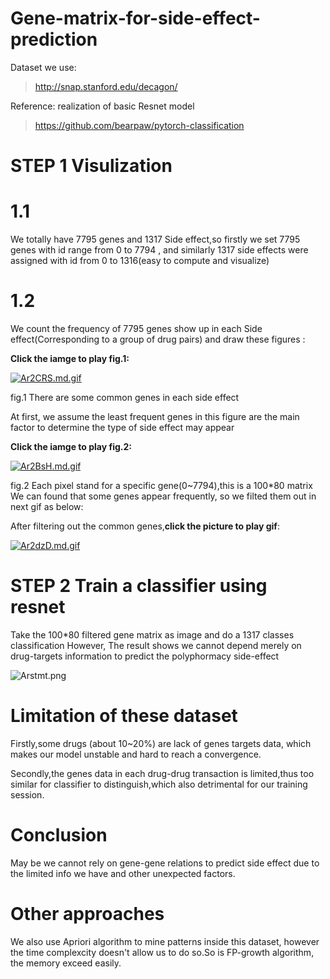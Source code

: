 # Gene-matrix-for-side-effect-prediction
Dataset we use:
>http://snap.stanford.edu/decagon/

Reference: realization of basic Resnet model
>https://github.com/bearpaw/pytorch-classification

# STEP 1 Visulization
  # 1.1
We totally have 7795 genes and 1317 Side effect,so firstly we set 7795 genes with id range from 0 to 7794 ,
and similarly 1317 side effects were assigned with id  from    0 to 1316(easy to compute and visualize)

  # 1.2
We count the frequency of 7795 genes show up in each Side effect(Corresponding to a group of drug pairs) 
and draw these figures :

**Click the iamge to play fig.1:**

[![Ar2CRS.md.gif](https://s2.ax1x.com/2019/03/31/Ar2CRS.md.gif)](https://imgchr.com/i/Ar2CRS)

fig.1 There are some common genes in each side effect

At first, we assume the least frequent genes in this figure are the main factor to determine 
the type of side effect may appear

**Click the iamge to play fig.2:**

[![Ar2BsH.md.gif](https://s2.ax1x.com/2019/03/31/Ar2BsH.md.gif)](https://imgchr.com/i/Ar2BsH)

fig.2 Each pixel stand for a specific gene(0~7794),this is a 100*80 matrix
We can found that some genes appear frequently, so we filted them out in next gif as below:

After filtering out the common genes,**click the picture to play gif**:

[![Ar2dzD.md.gif](https://s2.ax1x.com/2019/03/31/Ar2dzD.md.gif)](https://imgchr.com/i/Ar2dzD)

# STEP 2 Train a classifier using resnet 
Take the 100*80 filtered gene matrix as image and do a 1317 classes classification
However, The result shows we cannot depend merely on drug-targets information 
to predict the polyphormacy side-effect

![Arstmt.png](https://s2.ax1x.com/2019/03/31/Arstmt.png)

# Limitation of these dataset
Firstly,some drugs (about 10~20%) are lack of genes targets data, which makes our model unstable 
and hard to reach a convergence.

Secondly,the genes data in each drug-drug transaction is limited,thus too similar for classifier to 
distinguish,which also detrimental for our training session.

# Conclusion
May be we cannot rely on gene-gene relations to predict side effect due to the limited info we have
and other unexpected factors.

# Other approaches
We also use Apriori algorithm to mine patterns inside this dataset, however the time complexcity 
doesn't allow us to do so.So is FP-growth algorithm, the memory exceed easily. 
